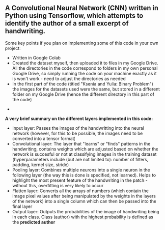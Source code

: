 A Convolutional Neural Network (CNN) written in Python using Tensorflow, which attempts to identify the author of a small excerpt of handwriting.
-

Some key points if you plan on implementing some of this code in your own project:
* Written in Google Colab 
* Created the dataset myself, then uploaded it to files in my Google Drive. All the directories in the code correspond to folders in my own personal Google Drive, so simply running the code on your machine exactly as it is won't work - need to adjust the directories as needed
* In the first part of the code (titled "Ksenia and Yulia: Binary Problem") the images for the datasets used were the same, but stored in a different folder on my Google Drive (hence the different directory in this part of the code)

-

**A very brief summary on the different layers implemented in this code:**
* Input layer: Passes the images of the handwritting into the neural network (however, for this to be possible, the images need to be converted into a tensor format)
* Convolutional layer: The layer that "learns" or "finds" patterns in the handwriting, contains weights which are adjusted based on whether the network is succesful or not at classifying images in the training dataset (hyperparameters include (but are not limited to): number of filters, padding, kernel size, stride)
* Pooling layer: Combines multiple neurons into a single neuron in the following layer (the way this is done is specified, not learned). Helps to highlight the most present feature of the handwriting in the patch - without this, overfitting is very likely to occur
* Flatten layer: Converts all the arrays of numbers (which contain the image pixel values after being manipulated by the weights in the layers of the network) into a single column which can then be passed into the final layer
* Output layer: Outputs the probabilities of the image of handwriting being in each class. Class (author) with the highest probability is defined as the **predicted author**


